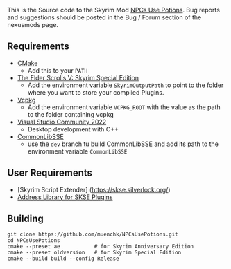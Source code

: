 This is the Source code to the Skyrim Mod [NPCs Use Potions](https://www.nexusmods.com/skyrimspecialedition/mods/67489).
Bug reports and suggestions should be posted in the Bug / Forum section of the nexusmods page.

## Requirements
* [CMake](https://cmake.org/)
	* Add this to your `PATH`
* [The Elder Scrolls V: Skyrim Special Edition](https://store.steampowered.com/app/489830)
	* Add the environment variable `SkyrimOutputPath` to point to the folder where you want to store your compiled Plugins.
* [Vcpkg](https://github.com/microsoft/vcpkg)
	* Add the environment variable `VCPKG_ROOT` with the value as the path to the folder containing vcpkg
* [Visual Studio Community 2022](https://visualstudio.microsoft.com/)
	* Desktop development with C++
* [CommonLibSSE](https://github.com/powerof3/CommonLibSSE)
	* use the `dev` branch tu build CommonLibSSE and add its path to the environment variable `CommonLibSSE`

## User Requirements
* [Skyrim Script Extender] (https://skse.silverlock.org/)
* [Address Library for SKSE Plugins](https://www.nexusmods.com/skyrimspecialedition/mods/32444)

## Building
```
git clone https://github.com/muenchk/NPCsUsePotions.git
cd NPCsUsePotions
cmake --preset ae 			# for Skyrim Anniversary Edition
cmake --preset oldversion	# for Skyrim Special Edition
cmake --build build --config Release
```
